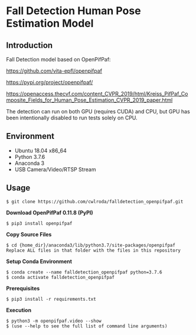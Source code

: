 # Fall Detection Human Pose Estimation Model

## Introduction
Fall Detection model based on OpenPifPaf:

https://github.com/vita-epfl/openpifpaf

https://pypi.org/project/openpifpaf/

https://openaccess.thecvf.com/content_CVPR_2019/html/Kreiss_PifPaf_Composite_Fields_for_Human_Pose_Estimation_CVPR_2019_paper.html

The detection can run on both GPU (requires CUDA) and CPU, but GPU has been intentionally disabled to run tests solely on CPU.

## Environment

- Ubuntu 18.04 x86_64
- Python 3.7.6
- Anaconda 3
- USB Camera/Video/RTSP Stream

## Usage
```console
$ git clone https://github.com/cwlroda/falldetection_openpifpaf.git
```
**Download OpenPifPaf 0.11.8 (PyPI)**
```console
$ pip3 install openpifpaf
```
**Copy Source Files**
```console
$ cd {home_dir}/anaconda3/lib/python3.7/site-packages/openpifpaf
Replace ALL files in that folder with the files in this repository
```
**Setup Conda Environment**
```console
$ conda create --name falldetection_openpifpaf python=3.7.6
$ conda activate falldetection_openpifpaf
```
**Prerequisites**
```console
$ pip3 install -r requirements.txt
```
**Execution**
```console
$ python3 -m openpifpaf.video --show
$ (use --help to see the full list of command line arguments)
```
